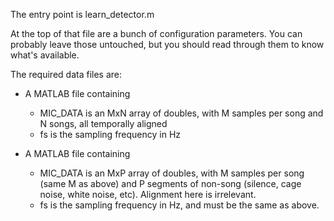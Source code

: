 The entry point is learn_detector.m

At the top of that file are a bunch of configuration parameters.  You can probably leave those untouched, but you should read through them to know what's available.

The required data files are:

* A MATLAB file containing
  * MIC_DATA is an MxN array of doubles, with M samples per song and N songs, all temporally aligned
  * fs is the sampling frequency in Hz

* A MATLAB file containing
  * MIC_DATA is an MxP array of doubles, with M samples per song (same M as above) and P segments of non-song (silence, cage noise, white noise, etc).  Alignment here is irrelevant.
  * fs is the sampling frequency in Hz, and must be the same as above.

